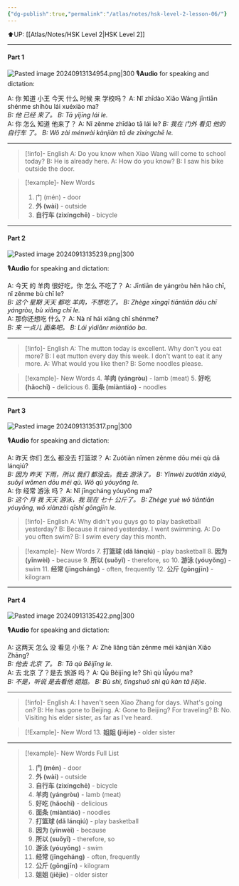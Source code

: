 ```yaml
---
{"dg-publish":true,"permalink":"/atlas/notes/hsk-level-2-lesson-06/"}
---
```


⬆️UP: [[Atlas/Notes/HSK Level 2\|HSK Level 2]]

---
#### Part 1

![Pasted image 20240913134954.png|300](/img/user/Atlas/Utility/Images/Pasted%20image%2020240913134954.png)
🎙️**Audio** for speaking and dictation:

A: 你  知道  小王  今天  什么  时候  来  学校吗？
A: Nǐ zhīdào Xiǎo Wáng jīntiān shénme shíhòu lái xuéxiào ma?  
*B: 他  已经  来了。*
*B: Tā yǐjīng lái le.*  
A: 你  怎么  知道  他来了？
A: Nǐ zěnme zhīdào tā lái le?
*B: 我在 门外  看见  他的  自行车  了。*
*B: Wǒ zài ménwài kànjiàn tā de zìxíngchē le.*

---

> [!info]- English
> A: Do you know when Xiao Wang will come to school today?
> B: He is already here.
> A: How do you know?
> B: I saw his bike outside the door.


> [!example]- New Words
> 1. 门 (mén) - door
> 2. **外 (wài)** - outside
> 3. **自行车 (zìxíngchē)** - bicycle

---

#### Part 2

![Pasted image 20240913135239.png|300](/img/user/Atlas/Utility/Images/Pasted%20image%2020240913135239.png)

🎙️**Audio** for speaking and dictation:

A: 今天  的  羊肉  很好吃，你  怎么  不吃了？
A: Jīntiān de yángròu hěn hǎo chī, nǐ zěnme bù chī le?  
*B: 这个  星期  天天  都吃  羊肉，不想吃了。*
*B: Zhège xīngqī tiāntiān dōu chī yángròu, bù xiǎng chī le.*  
A: 那你还想吃  什么？
A: Nà nǐ hái xiǎng chī shénme?  
*B: 来  一点儿   面条吧。*
*B: Lái yìdiǎnr miàntiáo ba.*

---

> [!info]- English
> A: The mutton today is excellent. Why don't you eat more?
> B: I eat mutton every day this week. I don't want to eat it any more.
> A: What would you like then?
> B: Some noodles please.

> [!example]- New Words
> 4. **羊肉 (yángròu)** - lamb (meat)
> 5. **好吃 (hǎochī)** - delicious
> 6. **面条 (miàntiáo)** - noodles

---
#### Part 3

![Pasted image 20240913135317.png|300](/img/user/Atlas/Utility/Images/Pasted%20image%2020240913135317.png)

🎙️**Audio** for speaking and dictation:

A: 昨天  你们  怎么  都没去  打篮球？
A: Zuótiān nǐmen zěnme dōu méi qù dǎ lánqiú?  
*B: 因为  昨天  下雨，所以  我们  都没去。我去  游泳了。*
*B: Yīnwèi zuótiān xiàyǔ, suǒyǐ wǒmen dōu méi qù. Wǒ qù yóuyǒng le.*  
A: 你  经常  游泳  吗？
A: Nǐ jīngcháng yóuyǒng ma?  
*B: 这个 月 我  天天  游泳，我  现在  七十  公斤了。*
*B: Zhège yuè wǒ tiāntiān yóuyǒng, wǒ xiànzài qīshí gōngjīn le.*


> [!info]- English
> A: Why didn't you guys go to play basketball yesterday?
> B: Because it rained yesterday. I went swimming.
> A: Do you often swim?
> B: I swim every day this month.


> [!example]- New Words
> 7. **打篮球 (dǎ lánqiú)** - play basketball
> 8. **因为 (yīnwèi)** - because
> 9. **所以 (suǒyǐ)** - therefore, so
> 10. **游泳 (yóuyǒng)** - swim
> 11. **经常 (jīngcháng)** - often, frequently
> 12. **公斤 (gōngjīn)** - kilogram

---
#### Part 4

![Pasted image 20240913135422.png|300](/img/user/Atlas/Utility/Images/Pasted%20image%2020240913135422.png)

🎙️**Audio** for speaking and dictation:

A: 这两天  怎么  没  看见  小张？
A: Zhè liǎng tiān zěnme méi kànjiàn Xiǎo Zhāng?  
*B: 他去  北京  了。*
*B: Tā qù Běijīng le.*  
A: 去  北京  了？是去  旅游  吗？
A: Qù Běijīng le? Shì qù lǚyóu ma?  
*B: 不是，听说  是去看他  姐姐。*
*B: Bù shì, tīngshuō shì qù kàn tā jiějie.*

---

> [!info]- English
> A: I haven't seen Xiao Zhang for days. What's going on?
> B: He has gone to Beijing.
> A: Gone to Beijing? For traveling?
> B: No. Visiting his elder sister, as far as I've heard.


> [!Example]- New Word
> 13. **姐姐 (jiějie)** - older sister

---

> [!example]- New Words Full List
> 1. **门 (mén)** - door
> 2. **外 (wài)** - outside
> 3. **自行车 (zìxíngchē)** - bicycle
> 4. **羊肉 (yángròu)** - lamb (meat)
> 5. **好吃 (hǎochī)** - delicious
> 6. **面条 (miàntiáo)** - noodles
> 7. **打篮球 (dǎ lánqiú)** - play basketball
> 8. **因为 (yīnwèi)** - because
> 9. **所以 (suǒyǐ)** - therefore, so
> 10. **游泳 (yóuyǒng)** - swim
> 11. **经常 (jīngcháng)** - often, frequently
> 12. **公斤 (gōngjīn)** - kilogram
> 13. **姐姐 (jiějie)** - older sister
